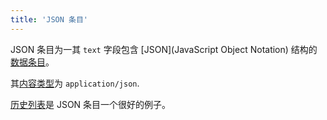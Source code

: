 ```yaml
---
title: 'JSON 条目'
---
```


JSON 条目为一其 `text` 字段包含 [JSON](JavaScript Object Notation) 结构的[数据条目](DataTiddlers)。

其[内容类型](ContentType)为 `application/json`.

[历史列表]($:/HistoryList)是 JSON 条目一个很好的例子。
